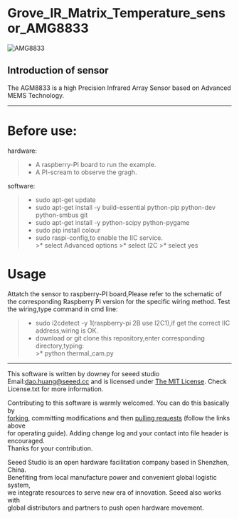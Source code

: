 Grove_IR_Matrix_Temperature_sensor_AMG8833
==================  
![AMG8833](https://github.com/linux-downey/Grove_IR_Matrix_Temperature_sensor_AMG8833/blob/master/AMG8833.png)

Introduction of sensor
----------------------------  
The AGM8833 is a high Precision Infrared Array Sensor based on Advanced MEMS Technology.

***

Before use:
=============
hardware:
>* A raspberry-PI board to run the example. 
>* A PI-scream to observe the gragh.  

software:
>* sudo apt-get update
>* sudo apt-get install -y build-essential python-pip python-dev python-smbus git
>* sudo apt-get install -y python-scipy python-pygame
>* sudo pip install colour
>* sudo raspi-config,to enable the IIC service.  
    >* select Advanced options
    >* select I2C
    >* select yes

Usage  
=======
Attatch the sensor to raspberry-PI board,Please refer to the schematic of the corresponding Raspberry Pi version for the specific wiring method.
Test the wiring,type command in cmd line:
>* sudo i2cdetect -y 1(raspberry-pi 2B use I2C1),if get the correct IIC address,wiring is OK.  
>* download or  git clone this repository,enter corresponding directory,typing:  
    >* python thermal_cam.py


***
This software is written by downey  for seeed studio<br>
Email:dao.huang@seeed.cc
and is licensed under [The MIT License](http://opensource.org/licenses/mit-license.php). Check License.txt for more information.<br>

Contributing to this software is warmly welcomed. You can do this basically by<br>
[forking](https://help.github.com/articles/fork-a-repo), committing modifications and then [pulling requests](https://help.github.com/articles/using-pull-requests) (follow the links above<br>
for operating guide). Adding change log and your contact into file header is encouraged.<br>
Thanks for your contribution.

Seeed Studio is an open hardware facilitation company based in Shenzhen, China. <br>
Benefiting from local manufacture power and convenient global logistic system, <br>
we integrate resources to serve new era of innovation. Seeed also works with <br>
global distributors and partners to push open hardware movement.<br>
